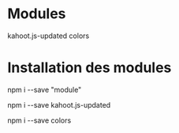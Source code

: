 # Modules


kahoot.js-updated
colors

# Installation des modules

npm i --save "module"


npm i --save kahoot.js-updated

npm i --save colors
